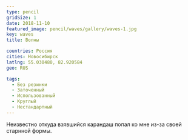 ```yaml
---
type: pencil
gridSize: 1
date: 2018-11-10
featured_image: pencil/waves/gallery/waves-1.jpg
key: waves
title: Волны

countries: Россия
cities: Новосибирск
latlng: 55.030480, 82.920584
geo: RUS

tags:
  - Без резинки
  - Заточенный
  - Использованный
  - Круглый
  - Нестандартный
---
```


Неизвестно откуда взявшийся карандаш попал ко мне из-за своей старнной формы.

